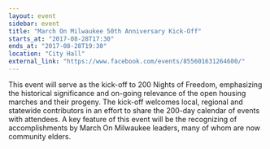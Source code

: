```yaml
---
layout: event
sidebar: event
title: "March On Milwaukee 50th Anniversary Kick-Off"
starts_at: "2017-08-28T17:30"
ends_at: "2017-08-28T19:30"
location: "City Hall"
external_link: "https://www.facebook.com/events/855601631264600/"
---
```


This event will serve as the kick-off to 200 Nights of Freedom, emphasizing the historical significance and on-going relevance of the open housing marches and their progeny. The kick-off welcomes local, regional and statewide contributors in an effort to share the 200-day calendar of events with attendees. A key feature of this event will be the recognizing of accomplishments by March On Milwaukee leaders, many of whom are now community elders.

